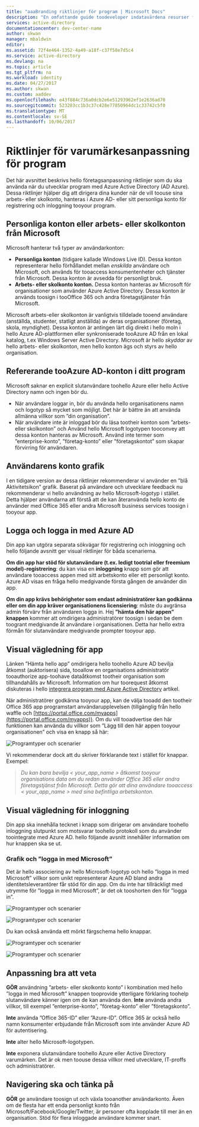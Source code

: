 ```yaml
---
title: "aaaBranding riktlinjer för program | Microsoft Docs"
description: "En omfattande guide toodeveloper indatavärdena resurser för Azure Active Directory"
services: active-directory
documentationcenter: dev-center-name
author: skwan
manager: mbaldwin
editor: 
ms.assetid: 72f4e464-1352-4a49-a18f-c37f58e7d5c4
ms.service: active-directory
ms.devlang: na
ms.topic: article
ms.tgt_pltfrm: na
ms.workload: identity
ms.date: 04/27/2017
ms.author: skwan
ms.custom: aaddev
ms.openlocfilehash: e43f884c736a0dcb2e6e51293962ef1e2636ad70
ms.sourcegitcommit: 523283cc1b3c37c428e77850964dc1c33742c5f0
ms.translationtype: MT
ms.contentlocale: sv-SE
ms.lasthandoff: 10/06/2017
---
```

# <a name="branding-guidelines-for-applications"></a>Riktlinjer för varumärkesanpassning för program
Det här avsnittet beskrivs hello företagsanpassning riktlinjer som du ska använda när du utvecklar program med Azure Active Directory (AD Azure). Dessa riktlinjer hjälper dig att dirigera dina kunder när de vill toouse sina arbets- eller skolkonto, hanteras i Azure AD- eller sitt personliga konto för registrering och inloggning tooyour program.

## <a name="personal-accounts-vs-work-or-school-accounts-from-microsoft"></a>Personliga konton eller arbets- eller skolkonton från Microsoft
Microsoft hanterar två typer av användarkonton:

* **Personliga konton** (tidigare kallade Windows Live ID). Dessa konton representerar hello förhållandet mellan *enskilda* användare och Microsoft, och används för tooaccess konsumentenheter och tjänster från Microsoft. Dessa konton är avsedda för personligt bruk.
* **Arbets- eller skolkonto konton.** Dessa konton hanteras av Microsoft för organisationer som använder Azure Active Directory. Dessa konton är används toosign i tooOffice 365 och andra företagstjänster från Microsoft.

Microsoft arbets-eller skolkonton är vanligtvis tilldelade tooend användare (anställda, studenter, statligt anställda) av deras organisationer (företag, skola, myndighet). Dessa konton är antingen lärt dig direkt i hello moln i hello Azure AD-plattformen eller synkroniserade tooAzure AD från en lokal katalog, t.ex Windows Server Active Directory. Microsoft är hello *skyddar* av hello arbets- eller skolkonton, men hello konton ägs och styrs av hello organisation.

## <a name="referring-tooazure-ad-accounts-in-your-application"></a>Refererande tooAzure AD-konton i ditt program
Microsoft saknar en explicit slutanvändare toohello Azure eller hello Active Directory namn och ingen bör du.

* När användare loggar in, bör du använda hello organisationens namn och logotyp så mycket som möjligt. Det här är bättre än att använda allmänna villkor som ”din organisation”.
* När användare inte är inloggad bör du läsa tootheir konton som ”arbets- eller skolkonton” och Använd hello Microsoft logotypen tooconvey att dessa konton hanteras av Microsoft. Använd inte termer som ”enterprise-konto”, ”företag-konto” eller ”företagskontot” som skapar förvirring för användaren.

## <a name="user-account-pictogram"></a>Användarens konto grafik
I en tidigare version av dessa riktlinjer rekommenderar vi använder en ”blå Aktivitetsikon” grafik. Baserat på användare och utvecklare feedback nu rekommenderar vi hello användning av hello Microsoft-logotyp i stället. Detta hjälper användarna att förstå att de kan återanvända hello konto de använder med Office 365 eller andra Microsoft business services toosign i tooyour app.

## <a name="signing-up-and-signing-in-with-azure-ad"></a>Logga och logga in med Azure AD
Din app kan utgöra separata sökvägar för registrering och inloggning och hello följande avsnitt ger visual riktlinjer för båda scenarierna.

**Om din app har stöd för slutanvändare (t.ex. ledigt tootrial eller freemium model)-registrering**: du kan visa en **inloggning** knapp som gör att användare tooaccess appen med sitt arbetskonto eller ett personligt konto. Azure AD visas en fråga hello medgivande första gången de använder din app.

**Om din app krävs behörigheter som endast administratörer kan godkänna eller om din app kräver organisationens licensiering**: måste du avgränsa admin förvärv från användaren logga in. Hej **”hämta den här appen” knappen** kommer att omdirigera administratörer toosign i sedan be dem toogrant medgivande åt användare i organisationen. Detta har hello extra förmån för slutanvändare medgivande prompter tooyour app.

## <a name="visual-guidance-for-app-acquisition"></a>Visual vägledning för app
Länken ”Hämta hello app” omdirigera hello toohello Azure AD bevilja åtkomst (auktorisera) sida, tooallow en organisations administratör tooauthorize app-toohave dataåtkomst tootheir organisation som tillhandahålls av Microsoft. Information om hur toorequest åtkomst diskuteras i hello [integrera program med Azure Active Directory](active-directory-integrating-applications.md) artikel.

När administratörer godkänna tooyour app, kan de välja tooadd den tootheir Office 365 app programstart användarupplevelsen (tillgänglig från hello waffle och [https://portal.office.com/myapps](https://portal.office.com/myapps)). Om du vill tooadvertise den här funktionen kan använda du villkor som ”Lägg till den här appen tooyour organisationen” och visa en knapp så här:

![Programtyper och scenarier](./media/active-directory-branding-guidelines/add-to-my-org.png)

Vi rekommenderar dock att du skriver förklarande text i stället för knappar. Exempel:

> *Du kan bara bevilja < your_app_name > åtkomst tooyour organisations data om du redan använder Office 365 eller andra företagstjänst från Microsoft. Detta gör att dina användare tooaccess < your_app_name > med sina befintliga arbetskonton.*
> 
> 

## <a name="visual-guidance-for-sign-in"></a>Visual vägledning för inloggning
Din app ska innehålla tecknet i knapp som dirigerar om användare toohello inloggning slutpunkt som motsvarar toohello protokoll som du använder toointegrate med Azure AD. hello följande avsnitt innehåller information om hur knappen ska se ut.

### <a name="pictogram-and-sign-in-with-microsoft"></a>Grafik och ”logga in med Microsoft”
Det är hello associering av hello Microsoft-logotyp och hello ”logga in med Microsoft” villkor som unikt representerar Azure AD bland andra identitetsleverantörer får stöd för din app. Om du inte har tillräckligt med utrymme för ”logga in med Microsoft”, är det ok tooshorten den för ”logga in”.

![Programtyper och scenarier](./media/active-directory-branding-guidelines/sign-in-with-microsoft-light.png)

![Programtyper och scenarier](./media/active-directory-branding-guidelines/sign-in-light.png)

Du kan också använda ett mörkt färgschema hello knappar.

![Programtyper och scenarier](./media/active-directory-branding-guidelines/sign-in-with-microsoft-dark.png)

![Programtyper och scenarier](./media/active-directory-branding-guidelines/sign-in-dark.png)

## <a name="branding-dos-and-donts"></a>Anpassning bra att veta
**GÖR** användning ”arbets- eller skolkonto konto” i kombination med hello ”logga in med Microsoft” knappen tooprovide ytterligare förklaring toohelp slutanvändare känner igen om de kan använda den. **Inte** använda andra villkor, till exempel ”enterprise-konto”, ”företag-konto” eller ”företagskonto”.

**Inte** använda ”Office 365-ID” eller ”Azure-ID”. Office 365 är också hello namn konsumenter erbjudande från Microsoft som inte använder Azure AD för autentisering.

**Inte** alter hello Microsoft-logotypen.

**Inte** exponera slutanvändare toohello Azure eller Active Directory varumärken. Det är ok men toouse dessa villkor med utvecklare, IT-proffs och administratörer.

## <a name="navigation-dos-and-donts"></a>Navigering ska och tänka på
**GÖR** ge användare toosign ut och växla tooanother användarkonto. Även om de flesta har ett enda personligt konto från Microsoft/Facebook/Google/Twitter, är personer ofta kopplade till mer än en organisation. Stöd för flera inloggade användare kommer snart.

